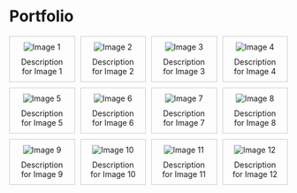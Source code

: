 # Portfolio

<!DOCTYPE html>
<html lang="en">
<head>
    <meta charset="UTF-8">
    <meta name="viewport" content="width=device-width, initial-scale=1.0">
    <title>3x4 Matrix with Images and Descriptions</title>
    <style>
        .container {
            display: grid;
            grid-template-columns: repeat(4, 1fr);
            gap: 10px;
        }
        .block {
            border: 1px solid #ccc;
            padding: 10px;
            text-align: center;
        }
        .block img {
            max-width: 100%;
            height: auto;
        }
        .description {
            margin-top: 10px;
            font-size: 14px;
        }
    </style>
</head>
<body>
    <div class="container">
        <div class="block">
            <img src="image1.jpg" alt="Image 1">
            <div class="description">Description for Image 1</div>
        </div>
        <div class="block">
            <img src="image2.jpg" alt="Image 2">
            <div class="description">Description for Image 2</div>
        </div>
        <div class="block">
            <img src="image3.jpg" alt="Image 3">
            <div class="description">Description for Image 3</div>
        </div>
        <div class="block">
            <img src="image4.jpg" alt="Image 4">
            <div class="description">Description for Image 4</div>
        </div>
        <div class="block">
            <img src="image5.jpg" alt="Image 5">
            <div class="description">Description for Image 5</div>
        </div>
        <div class="block">
            <img src="image6.jpg" alt="Image 6">
            <div class="description">Description for Image 6</div>
        </div>
        <div class="block">
            <img src="image7.jpg" alt="Image 7">
            <div class="description">Description for Image 7</div>
        </div>
        <div class="block">
            <img src="image8.jpg" alt="Image 8">
            <div class="description">Description for Image 8</div>
        </div>
        <div class="block">
            <img src="image9.jpg" alt="Image 9">
            <div class="description">Description for Image 9</div>
        </div>
        <div class="block">
            <img src="image10.jpg" alt="Image 10">
            <div class="description">Description for Image 10</div>
        </div>
        <div class="block">
            <img src="image11.jpg" alt="Image 11">
            <div class="description">Description for Image 11</div>
        </div>
        <div class="block">
            <img src="image12.jpg" alt="Image 12">
            <div class="description">Description for Image 12</div>
        </div>
    </div>
</body>
</html>
